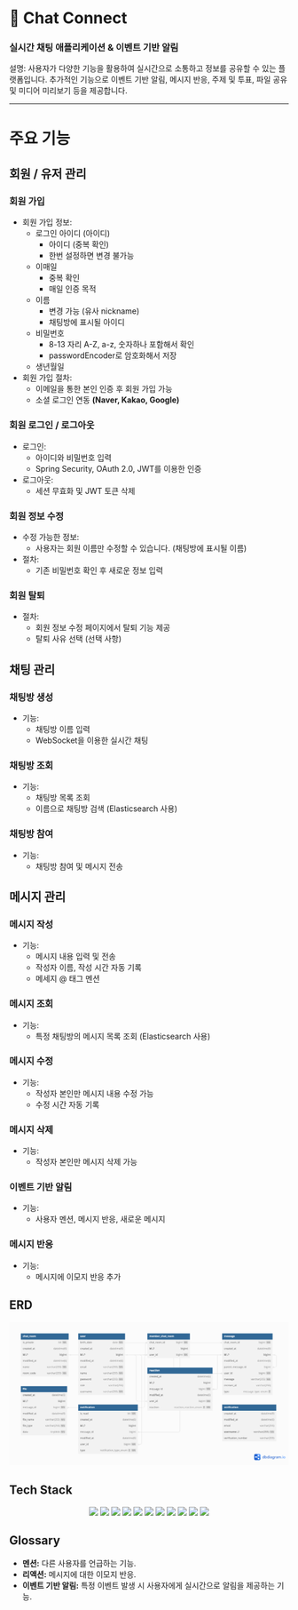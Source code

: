 # 💬 Chat Connect
### 실시간 채팅 애플리케이션 & 이벤트 기반 알림

설명: 사용자가 다양한 기능을 활용하여 실시간으로 소통하고 정보를 공유할 수 있는 플랫폼입니다.
추가적인 기능으로 이벤트 기반 알림, 메시지 반응, 주제 및 투표, 파일 공유 및 미디어 미리보기 등을 제공합니다.

----
# 주요 기능
## 회원 / 유저 관리
### 회원 가입
- 회원 가입 정보:
    - 로그인 아이디 (아이디)
        - 아이디 (중복 확인)
        - 한번 설정하면 변경 불가능
    - 이매일
      - 중복 확인
      - 매일 인증 목적
    - 이름
        - 변경 가능 (유사 nickname)
        - 채팅방에 표시될 아이디
    - 비밀번호
        - 8-13 자리 A-Z, a-z, 숫자하나 포함해서 확인
        - passwordEncoder로 암호화해서 저장
    - 생년월일
- 회원 가입 절차:
    - 이메일을 통한 본인 인증 후 회원 가입 가능
    - 소셜 로그인 연동 <b>(Naver, Kakao, Google)</b>

### 회원 로그인 / 로그아웃
- 로그인:
    - 아이디와 비밀번호 입력
    - Spring Security, OAuth 2.0, JWT를 이용한 인증
- 로그아웃:
    - 세션 무효화 및 JWT 토큰 삭제

### 회원 정보 수정
- 수정 가능한 정보:
    - 사용자는 회원 이름만 수정할 수 있습니다. (채팅방에 표시될 이름)
- 절차:
    - 기존 비밀번호 확인 후 새로운 정보 입력
### 회원 탈퇴
- 절차:
    - 회원 정보 수정 페이지에서 탈퇴 기능 제공
    - 탈퇴 사유 선택 (선택 사항)
## 채팅 관리
### 채팅방 생성
- 기능:
    - 채팅방 이름 입력
    - WebSocket을 이용한 실시간 채팅
### 채팅방 조회
- 기능:
    - 채팅방 목록 조회
    - 이름으로 채팅방 검색 (Elasticsearch 사용)
### 채팅방 참여
- 기능:
    - 채팅방 참여 및 메시지 전송
## 메시지 관리
### 메시지 작성
- 기능:
    - 메시지 내용 입력 및 전송
    - 작성자 이름, 작성 시간 자동 기록
    - 메세지 @ 태그 멘션

### 메시지 조회
- 기능:
    - 특정 채팅방의 메시지 목록 조회 (Elasticsearch 사용)

### 메시지 수정
- 기능:
    - 작성자 본인만 메시지 내용 수정 가능
    - 수정 시간 자동 기록

### 메시지 삭제
- 기능:
    - 작성자 본인만 메시지 삭제 가능

### 이벤트 기반 알림
- 기능:
    - 사용자 멘션, 메시지 반응, 새로운 메시지

### 메시지 반응
- 기능:
    - 메시지에 이모지 반응 추가
  
## ERD
<img src="png/ERD.png">

## Tech Stack
<div align="center">
  <img src="https://img.shields.io/badge/java-007396?style=for-the-badge&logo=java&logoColor=white">
  <img src="https://img.shields.io/badge/spring-6DB33F?style=for-the-badge&logo=spring&logoColor=white">
  <img src="https://img.shields.io/badge/mariadb-003545?style=for-the-badge&logo=mariadb&logoColor=white">
  <img src="https://img.shields.io/badge/git-F05032?style=for-the-badge&logo=git&logoColor=white">
  <img src="https://img.shields.io/badge/WebSocket-000000?style=for-the-badge&logo=websocket&logoColor=white">
  <img src="https://img.shields.io/badge/OAuth_2.0-3C3C3D?style=for-the-badge&logo=oauth&logoColor=white">
  <img src="https://img.shields.io/badge/JWT-000000?style=for-the-badge&logo=jwt&logoColor=white">
  <img src="https://img.shields.io/badge/redis-DC382D?style=for-the-badge&logo=redis&logoColor=white">
  <img src="https://img.shields.io/badge/elasticsearch-005571?style=for-the-badge&logo=elasticsearch&logoColor=white">
  <img src="https://img.shields.io/badge/mailgun-FF0000?style=for-the-badge&logo=mailgun&logoColor=white">
  <img src="https://img.shields.io/badge/Spring Security-6DB33F?style=for-the-badge&logo=Spring Security&logoColor=white">
</div>

## Glossary
- <b>멘션:</b> 다른 사용자를 언급하는 기능.
- <b>리액션:</b> 메시지에 대한 이모지 반응.
- <b>이벤트 기반 알림:</b> 특정 이벤트 발생 시 사용자에게 실시간으로 알림을 제공하는 기능.

